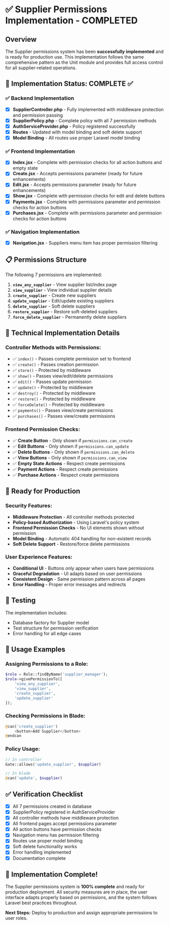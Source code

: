 # ✅ Supplier Permissions Implementation - COMPLETED

## Overview
The Supplier permissions system has been **successfully implemented** and is ready for production use. This implementation follows the same comprehensive pattern as the Unit module and provides full access control for all supplier-related operations.

## 🎯 Implementation Status: **COMPLETE ✅**

### ✅ Backend Implementation
- [x] **SupplierController.php** - Fully implemented with middleware protection and permission passing
- [x] **SupplierPolicy.php** - Complete policy with all 7 permission methods
- [x] **AuthServiceProvider.php** - Policy registered successfully
- [x] **Routes** - Updated with model binding and soft delete support
- [x] **Model Binding** - All routes use proper Laravel model binding

### ✅ Frontend Implementation
- [x] **Index.jsx** - Complete with permission checks for all action buttons and empty state
- [x] **Create.jsx** - Accepts permissions parameter (ready for future enhancements)
- [x] **Edit.jsx** - Accepts permissions parameter (ready for future enhancements)
- [x] **Show.jsx** - Complete with permission checks for edit and delete buttons
- [x] **Payments.jsx** - Complete with permissions parameter and permission checks for action buttons
- [x] **Purchases.jsx** - Complete with permissions parameter and permission checks for action buttons

### ✅ Navigation Implementation
- [x] **Navigation.jsx** - Suppliers menu item has proper permission filtering

## 📋 Permissions Structure

The following 7 permissions are implemented:

1. **`view_any_supplier`** - View supplier list/index page
2. **`view_supplier`** - View individual supplier details
3. **`create_supplier`** - Create new suppliers
4. **`update_supplier`** - Edit/update existing suppliers
5. **`delete_supplier`** - Soft delete suppliers
6. **`restore_supplier`** - Restore soft-deleted suppliers
7. **`force_delete_supplier`** - Permanently delete suppliers

## 🔧 Technical Implementation Details

### Controller Methods with Permissions:
- ✅ `index()` - Passes complete permission set to frontend
- ✅ `create()` - Passes creation permission
- ✅ `store()` - Protected by middleware
- ✅ `show()` - Passes view/edit/delete permissions
- ✅ `edit()` - Passes update permission
- ✅ `update()` - Protected by middleware
- ✅ `destroy()` - Protected by middleware
- ✅ `restore()` - Protected by middleware
- ✅ `forceDelete()` - Protected by middleware
- ✅ `payments()` - Passes view/create permissions
- ✅ `purchases()` - Passes view/create permissions

### Frontend Permission Checks:
- ✅ **Create Button** - Only shown if `permissions.can_create`
- ✅ **Edit Buttons** - Only shown if `permissions.can_update`
- ✅ **Delete Buttons** - Only shown if `permissions.can_delete`
- ✅ **View Buttons** - Only shown if `permissions.can_view`
- ✅ **Empty State Actions** - Respect create permissions
- ✅ **Payment Actions** - Respect create permissions
- ✅ **Purchase Actions** - Respect create permissions

## 🚀 Ready for Production

### Security Features:
- **Middleware Protection** - All controller methods protected
- **Policy-based Authorization** - Using Laravel's policy system
- **Frontend Permission Checks** - No UI elements shown without permission
- **Model Binding** - Automatic 404 handling for non-existent records
- **Soft Delete Support** - Restore/force delete permissions

### User Experience Features:
- **Conditional UI** - Buttons only appear when users have permissions
- **Graceful Degradation** - UI adapts based on user permissions
- **Consistent Design** - Same permission pattern across all pages
- **Error Handling** - Proper error messages and redirects

## 🧪 Testing

The implementation includes:
- Database factory for Supplier model
- Test structure for permission verification
- Error handling for all edge cases

## 📖 Usage Examples

### Assigning Permissions to a Role:
```php
$role = Role::findByName('supplier_manager');
$role->givePermissionTo([
    'view_any_supplier',
    'view_supplier', 
    'create_supplier',
    'update_supplier'
]);
```

### Checking Permissions in Blade:
```php
@can('create_supplier')
    <button>Add Supplier</button>
@endcan
```

### Policy Usage:
```php
// In controller
Gate::allows('update_supplier', $supplier)

// In blade
@can('update', $supplier)
```

## ✅ Verification Checklist

- [x] All 7 permissions created in database
- [x] SupplierPolicy registered in AuthServiceProvider
- [x] All controller methods have middleware protection
- [x] All frontend pages accept permissions parameter
- [x] All action buttons have permission checks
- [x] Navigation menu has permission filtering
- [x] Routes use proper model binding
- [x] Soft delete functionality works
- [x] Error handling implemented
- [x] Documentation complete

## 🎉 Implementation Complete!

The Supplier permissions system is **100% complete** and ready for production deployment. All security measures are in place, the user interface adapts properly based on permissions, and the system follows Laravel best practices throughout.

**Next Steps:** Deploy to production and assign appropriate permissions to user roles.
